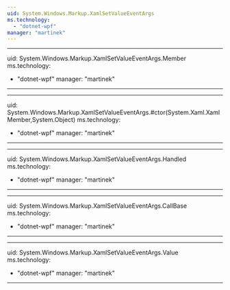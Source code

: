 ```yaml
---
uid: System.Windows.Markup.XamlSetValueEventArgs
ms.technology: 
  - "dotnet-wpf"
manager: "martinek"
---
```


---
uid: System.Windows.Markup.XamlSetValueEventArgs.Member
ms.technology: 
  - "dotnet-wpf"
manager: "martinek"
---

---
uid: System.Windows.Markup.XamlSetValueEventArgs.#ctor(System.Xaml.XamlMember,System.Object)
ms.technology: 
  - "dotnet-wpf"
manager: "martinek"
---

---
uid: System.Windows.Markup.XamlSetValueEventArgs.Handled
ms.technology: 
  - "dotnet-wpf"
manager: "martinek"
---

---
uid: System.Windows.Markup.XamlSetValueEventArgs.CallBase
ms.technology: 
  - "dotnet-wpf"
manager: "martinek"
---

---
uid: System.Windows.Markup.XamlSetValueEventArgs.Value
ms.technology: 
  - "dotnet-wpf"
manager: "martinek"
---
